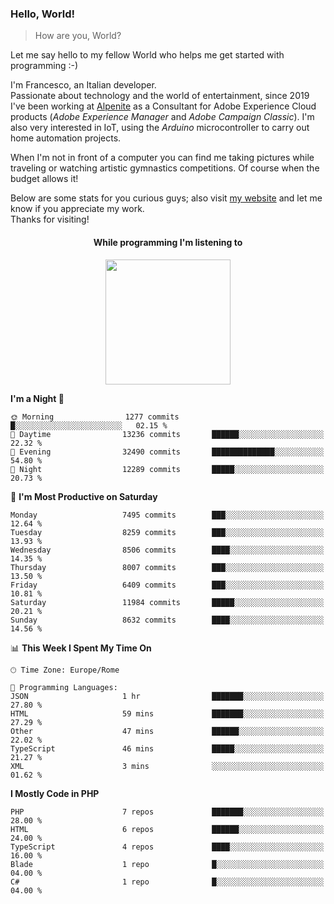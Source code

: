 ### Hello, World!

> How are you, World?

Let me say hello to my fellow World who helps me get started with programming :-)

I'm Francesco, an Italian developer.  
Passionate about technology and the world of entertainment, since 2019 I've been working at [Alpenite](https://www.alpenite.com) as a Consultant for Adobe Experience Cloud products (*Adobe Experience Manager* and *Adobe Campaign Classic*). I'm also very interested in IoT, using the *Arduino* microcontroller to carry out home automation projects.

When I'm not in front of a computer you can find me taking pictures while traveling or watching artistic gymnastics competitions. Of course when the budget allows it!

Below are some stats for you curious guys; also visit [my website](https://www.francescorega.eu) and let me know if you appreciate my work.  
Thanks for visiting!

<div align="center">
  <h4>While programming I'm listening to</h4>
  <a href="https://apps.francescorega.eu/now-playing/11147232609" target="_blank"><img src="https://apps.francescorega.eu/now-playing/11147232609" width="200"></a>
</div>

<!--START_SECTION:waka-->
**I'm a Night 🦉** 

```text
🌞 Morning                1277 commits        █░░░░░░░░░░░░░░░░░░░░░░░░   02.15 % 
🌆 Daytime                13236 commits       ██████░░░░░░░░░░░░░░░░░░░   22.32 % 
🌃 Evening                32490 commits       ██████████████░░░░░░░░░░░   54.80 % 
🌙 Night                  12289 commits       █████░░░░░░░░░░░░░░░░░░░░   20.73 % 
```
📅 **I'm Most Productive on Saturday** 

```text
Monday                   7495 commits        ███░░░░░░░░░░░░░░░░░░░░░░   12.64 % 
Tuesday                  8259 commits        ███░░░░░░░░░░░░░░░░░░░░░░   13.93 % 
Wednesday                8506 commits        ████░░░░░░░░░░░░░░░░░░░░░   14.35 % 
Thursday                 8007 commits        ███░░░░░░░░░░░░░░░░░░░░░░   13.50 % 
Friday                   6409 commits        ███░░░░░░░░░░░░░░░░░░░░░░   10.81 % 
Saturday                 11984 commits       █████░░░░░░░░░░░░░░░░░░░░   20.21 % 
Sunday                   8632 commits        ████░░░░░░░░░░░░░░░░░░░░░   14.56 % 
```


📊 **This Week I Spent My Time On** 

```text
🕑︎ Time Zone: Europe/Rome

💬 Programming Languages: 
JSON                     1 hr                ███████░░░░░░░░░░░░░░░░░░   27.80 % 
HTML                     59 mins             ███████░░░░░░░░░░░░░░░░░░   27.29 % 
Other                    47 mins             ██████░░░░░░░░░░░░░░░░░░░   22.02 % 
TypeScript               46 mins             █████░░░░░░░░░░░░░░░░░░░░   21.27 % 
XML                      3 mins              ░░░░░░░░░░░░░░░░░░░░░░░░░   01.62 % 
```

**I Mostly Code in PHP** 

```text
PHP                      7 repos             ███████░░░░░░░░░░░░░░░░░░   28.00 % 
HTML                     6 repos             ██████░░░░░░░░░░░░░░░░░░░   24.00 % 
TypeScript               4 repos             ████░░░░░░░░░░░░░░░░░░░░░   16.00 % 
Blade                    1 repo              █░░░░░░░░░░░░░░░░░░░░░░░░   04.00 % 
C#                       1 repo              █░░░░░░░░░░░░░░░░░░░░░░░░   04.00 % 
```




<!--END_SECTION:waka-->

